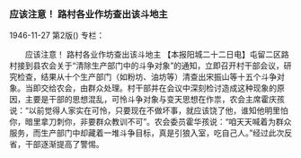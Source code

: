 ### 应该注意！  路村各业作坊查出该斗地主

1946-11-27
第2版()
专栏：

　　应该注意！
    路村各业作坊查出该斗地主
    【本报阳城二十二日电】屯留二区路村接到县农会关于“清除生产部门中的斗争对象”的通知，立即召开村干部会议，研究检查，结果从十个生产部门（如粉坊、油坊等）清查出宋振山等十五个斗争对象。当即交给农会，由群众处理。村干部并在会议中深刻检讨造成这种现象的原因，主要是干部的思想混乱，可怜斗争对象与变天思想在作祟，农会主席霍庆孩说：“以前觉得人家实在可怜，只要现在不做坏事，就应该饶了他，谁知他明里怕你，暗里拿刀刺你，非要群众教训不可”。农会委员霍华孩说：“咱天天喊着为群众服务，而生产部门中却藏着一堆斗争目标，真是引狼入室，吃自己人。”经过此次反省，干部逐渐提高了警惕。
